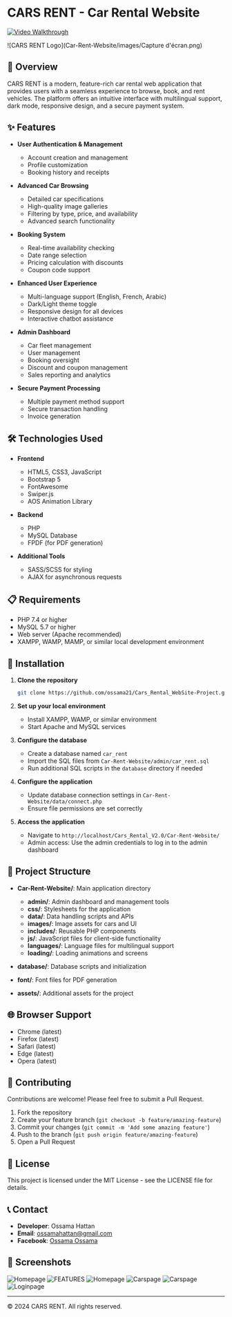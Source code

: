 # CARS RENT - Car Rental Website

[![Video Walkthrough](https://img.shields.io/badge/Watch-Video%20Walkthrough-red?style=for-the-badge&logo=youtube)](https://youtu.be/wZDCF0FLP7U)

![CARS RENT Logo](Car-Rent-Website/images/Capture d'écran.png)

## 📝 Overview

CARS RENT is a modern, feature-rich car rental web application that provides users with a seamless experience to browse, book, and rent vehicles. The platform offers an intuitive interface with multilingual support, dark mode, responsive design, and a secure payment system.

## ✨ Features

- **User Authentication & Management**
  - Account creation and management
  - Profile customization
  - Booking history and receipts

- **Advanced Car Browsing**
  - Detailed car specifications
  - High-quality image galleries
  - Filtering by type, price, and availability
  - Advanced search functionality

- **Booking System**
  - Real-time availability checking
  - Date range selection
  - Pricing calculation with discounts
  - Coupon code support

- **Enhanced User Experience**
  - Multi-language support (English, French, Arabic)
  - Dark/Light theme toggle
  - Responsive design for all devices
  - Interactive chatbot assistance

- **Admin Dashboard**
  - Car fleet management
  - User management
  - Booking oversight
  - Discount and coupon management
  - Sales reporting and analytics

- **Secure Payment Processing**
  - Multiple payment method support
  - Secure transaction handling
  - Invoice generation

## 🛠️ Technologies Used

- **Frontend**
  - HTML5, CSS3, JavaScript
  - Bootstrap 5
  - FontAwesome
  - Swiper.js
  - AOS Animation Library

- **Backend**
  - PHP
  - MySQL Database
  - FPDF (for PDF generation)

- **Additional Tools**
  - SASS/SCSS for styling
  - AJAX for asynchronous requests

## 📋 Requirements

- PHP 7.4 or higher
- MySQL 5.7 or higher
- Web server (Apache recommended)
- XAMPP, WAMP, MAMP, or similar local development environment

## 🚀 Installation

1. **Clone the repository**
   ```bash
   git clone https://github.com/ossama21/Cars_Rental_WebSite-Project.git
   ```

2. **Set up your local environment**
   - Install XAMPP, WAMP, or similar environment
   - Start Apache and MySQL services

3. **Configure the database**
   - Create a database named `car_rent`
   - Import the SQL files from `Car-Rent-Website/admin/car_rent.sql`
   - Run additional SQL scripts in the `database` directory if needed

4. **Configure the application**
   - Update database connection settings in `Car-Rent-Website/data/connect.php`
   - Ensure file permissions are set correctly

5. **Access the application**
   - Navigate to `http://localhost/Cars_Rental_V2.0/Car-Rent-Website/`
   - Admin access: Use the admin credentials to log in to the admin dashboard

## 📂 Project Structure

- **Car-Rent-Website/**: Main application directory
  - **admin/**: Admin dashboard and management tools
  - **css/**: Stylesheets for the application
  - **data/**: Data handling scripts and APIs
  - **images/**: Image assets for cars and UI
  - **includes/**: Reusable PHP components
  - **js/**: JavaScript files for client-side functionality
  - **languages/**: Language files for multilingual support
  - **loading/**: Loading animations and screens

- **database/**: Database scripts and initialization
- **font/**: Font files for PDF generation
- **assets/**: Additional assets for the project

## 🌐 Browser Support

- Chrome (latest)
- Firefox (latest)
- Safari (latest)
- Edge (latest)
- Opera (latest)

## 🤝 Contributing

Contributions are welcome! Please feel free to submit a Pull Request.

1. Fork the repository
2. Create your feature branch (`git checkout -b feature/amazing-feature`)
3. Commit your changes (`git commit -m 'Add some amazing feature'`)
4. Push to the branch (`git push origin feature/amazing-feature`)
5. Open a Pull Request

## 📜 License

This project is licensed under the MIT License - see the LICENSE file for details.

## 📞 Contact

- **Developer**: Ossama Hattan
- **Email**: ossamahattan@gmail.com
- **Facebook**: [Ossama Ossama](https://www.facebook.com/ossama.colombo/)

## 📸 Screenshots

![Homepage](Car-Rent-Website/images/screenshots/Capture_d'écran2.png)
![FEATURES](Car-Rent-Website/images/screenshots/Capture_d'écran1.png)
![Homepage](Car-Rent-Website/images/screenshots/Capture_d'écran3.png)
![Carspage](Car-Rent-Website/images/screenshots/Capture_d'écran4.png)
![Carspage](Car-Rent-Website/images/screenshots/Capture_d'écran5.png)
![Loginpage](Car-Rent-Website/images/screenshots/Capture_d'écran6.png)
<!-- Add more screenshots as needed -->

---

© 2024 CARS RENT. All rights reserved.